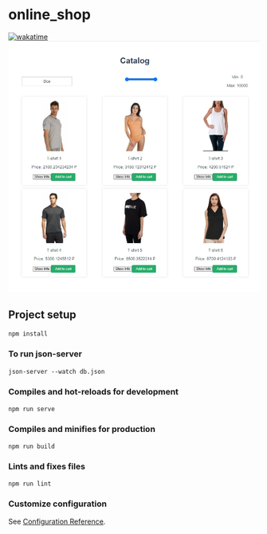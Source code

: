 # online_shop
[![wakatime](https://wakatime.com/badge/user/82b4e55b-b819-435e-9beb-0ebadd36dc23/project/4e7bb9ea-860e-4b15-b9e5-319e853d8601.svg)](https://wakatime.com/badge/user/82b4e55b-b819-435e-9beb-0ebadd36dc23/project/4e7bb9ea-860e-4b15-b9e5-319e853d8601)
<img src="src/assets/Preview.jpg">

## Project setup
```
npm install
```
### To run json-server
```
json-server --watch db.json
```

### Compiles and hot-reloads for development
```
npm run serve
```

### Compiles and minifies for production
```
npm run build
```

### Lints and fixes files
```
npm run lint
```

### Customize configuration
See [Configuration Reference](https://cli.vuejs.org/config/).
